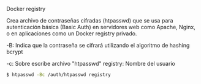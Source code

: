 Docker registry

Crea archivo de contraseñas cifradas (htpasswd) que se usa para autenticación básica (Basic Auth) en servidores web como Apache, Nginx, o en aplicaciones como un Docker registry privado.

-B: Indica que la contraseña se cifrará utilizando el algoritmo de hashing bcrypt

-c: Sobre escribe archivo "htpasswd"
registry: Nombre del usuario

```bash
$ htpasswd -Bc /auth/htpasswd registry
```
